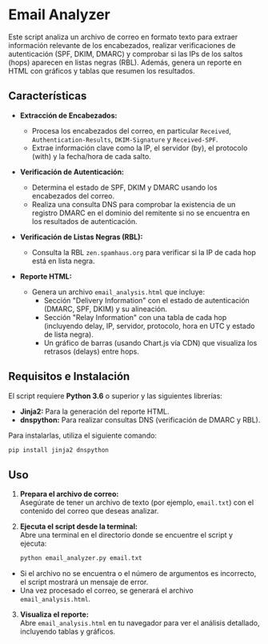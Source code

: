 # Email Analyzer

Este script analiza un archivo de correo en formato texto para extraer información relevante de los encabezados, realizar verificaciones de autenticación (SPF, DKIM, DMARC) y comprobar si las IPs de los saltos (hops) aparecen en listas negras (RBL). Además, genera un reporte en HTML con gráficos y tablas que resumen los resultados.

## Características

- **Extracción de Encabezados:**  
  - Procesa los encabezados del correo, en particular `Received`, `Authentication-Results`, `DKIM-Signature` y `Received-SPF`.
  - Extrae información clave como la IP, el servidor (by), el protocolo (with) y la fecha/hora de cada salto.

- **Verificación de Autenticación:**  
  - Determina el estado de SPF, DKIM y DMARC usando los encabezados del correo.
  - Realiza una consulta DNS para comprobar la existencia de un registro DMARC en el dominio del remitente si no se encuentra en los resultados de autenticación.

- **Verificación de Listas Negras (RBL):**  
  - Consulta la RBL `zen.spamhaus.org` para verificar si la IP de cada hop está en lista negra.

- **Reporte HTML:**  
  - Genera un archivo `email_analysis.html` que incluye:
    - Sección "Delivery Information" con el estado de autenticación (DMARC, SPF, DKIM) y su alineación.
    - Sección "Relay Information" con una tabla de cada hop (incluyendo delay, IP, servidor, protocolo, hora en UTC y estado de lista negra).
    - Un gráfico de barras (usando Chart.js vía CDN) que visualiza los retrasos (delays) entre hops.

## Requisitos e Instalación

El script requiere **Python 3.6** o superior y las siguientes librerías:

- **Jinja2:** Para la generación del reporte HTML.
- **dnspython:** Para realizar consultas DNS (verificación de DMARC y RBL).

Para instalarlas, utiliza el siguiente comando:

```bash
pip install jinja2 dnspython
```

## Uso

1. **Prepara el archivo de correo:**  
   Asegúrate de tener un archivo de texto (por ejemplo, `email.txt`) con el contenido del correo que deseas analizar.

2. **Ejecuta el script desde la terminal:**  
   Abre una terminal en el directorio donde se encuentre el script y ejecuta:
   ```bash
   python email_analyzer.py email.txt
   ```

- Si el archivo no se encuentra o el número de argumentos es incorrecto, el script mostrará un mensaje de error.
- Una vez procesado el correo, se generará el archivo `email_analysis.html`.

3. **Visualiza el reporte:**  
   Abre `email_analysis.html` en tu navegador para ver el análisis detallado, incluyendo tablas y gráficos.
